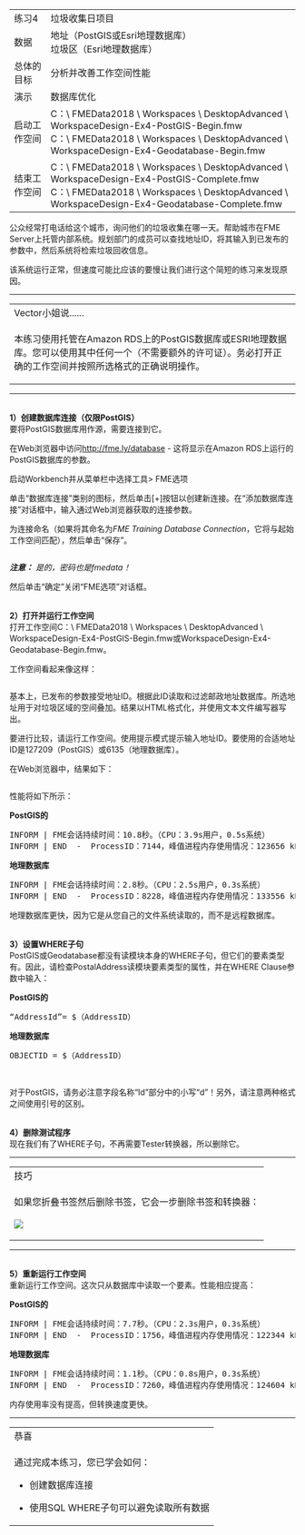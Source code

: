   <div id="readme" class="readme blob instapaper_body">
    <article class="markdown-body entry-content" itemprop="text">
<table>
<tbody><tr>
<td>
<i></i><font style="vertical-align: inherit;"><font style="vertical-align: inherit;">
练习4
</font></font></td>
<td><font style="vertical-align: inherit;"><font style="vertical-align: inherit;">
垃圾收集日项目
</font></font></td>
</tr>
<tr>
<td><font style="vertical-align: inherit;"><font style="vertical-align: inherit;">数据</font></font></td>
<td><font style="vertical-align: inherit;"><font style="vertical-align: inherit;">地址（PostGIS或Esri地理数据库）</font></font><br><font style="vertical-align: inherit;"><font style="vertical-align: inherit;">垃圾区（Esri地理数据库）</font></font></td>
</tr>
<tr>
<td><font style="vertical-align: inherit;"><font style="vertical-align: inherit;">总体的目标</font></font></td>
<td><font style="vertical-align: inherit;"><font style="vertical-align: inherit;">分析并改善工作空间性能</font></font></td>
</tr>
<tr>
<td><font style="vertical-align: inherit;"><font style="vertical-align: inherit;">演示</font></font></td>
<td><font style="vertical-align: inherit;"><font style="vertical-align: inherit;">数据库优化</font></font></td>
</tr>
<tr>
<td><font style="vertical-align: inherit;"><font style="vertical-align: inherit;">启动工作空间</font></font></td>
<td><font style="vertical-align: inherit;"><font style="vertical-align: inherit;">C：\ FMEData2018 \ Workspaces \ DesktopAdvanced \ WorkspaceDesign-Ex4-PostGIS-Begin.fmw </font></font><br><font style="vertical-align: inherit;"><font style="vertical-align: inherit;">C：\ FMEData2018 \ Workspaces \ DesktopAdvanced \ WorkspaceDesign-Ex4-Geodatabase-Begin.fmw</font></font></td>
</tr>
<tr>
<td><font style="vertical-align: inherit;"><font style="vertical-align: inherit;">结束工作空间</font></font></td>
<td><font style="vertical-align: inherit;"><font style="vertical-align: inherit;">C：\ FMEData2018 \ Workspaces \ DesktopAdvanced \ WorkspaceDesign-Ex4-PostGIS-Complete.fmw </font></font><br><font style="vertical-align: inherit;"><font style="vertical-align: inherit;">C：\ FMEData2018 \ Workspaces \ DesktopAdvanced \ WorkspaceDesign-Ex4-Geodatabase-Complete.fmw</font></font></td>
</tr>
</tbody></table>
<p><font style="vertical-align: inherit;"><font style="vertical-align: inherit;">公众经常打电话给这个城市，询问他们的垃圾收集在哪一天。</font><font style="vertical-align: inherit;">帮助城市在FME Server上托管内部系统。</font><font style="vertical-align: inherit;">规划部门的成员可以查找地址ID，将其输入到已发布的参数中，然后系统将检索垃圾回收信息。</font></font></p>
<p><font style="vertical-align: inherit;"><font style="vertical-align: inherit;">该系统运行正常，但速度可能比应该的要慢</font><font style="vertical-align: inherit;">让我们进行这个简短的练习来发现原因。</font></font></p>
<hr>

<table>
<tbody><tr>
<td>
<i></i><font style="vertical-align: inherit;"><font style="vertical-align: inherit;">
Vector小姐说......
</font></font></td>
</tr>
<tr>
<td><font style="vertical-align: inherit;"><font style="vertical-align: inherit;">

本练习使用托管在Amazon RDS上的PostGIS数据库或ESRI地理数据库。</font><font style="vertical-align: inherit;">您可以使用其中任何一个（不需要额外的许可证）。</font><font style="vertical-align: inherit;">务必打开正确的工作空间并按照所选格式的正确说明操作。

</font></font></td>
</tr>
</tbody></table>
<hr>
<p><br><strong><font style="vertical-align: inherit;"><font style="vertical-align: inherit;">1）创建数据库连接（仅限PostGIS）</font></font></strong>
<br><font style="vertical-align: inherit;"><font style="vertical-align: inherit;">要将PostGIS数据库用作源，需要连接到它。</font></font></p>
<p><font style="vertical-align: inherit;"><font style="vertical-align: inherit;">在Web浏览器中访问</font></font><a href="http://fme.ly/database" rel="nofollow"><font style="vertical-align: inherit;"><font style="vertical-align: inherit;">http://fme.ly/database</font></font></a><font style="vertical-align: inherit;"><font style="vertical-align: inherit;"> - 这将显示在Amazon RDS上运行的PostGIS数据库的参数。</font></font></p>
<p><font style="vertical-align: inherit;"><font style="vertical-align: inherit;">启动Workbench并从菜单栏中选择工具&gt; FME选项</font></font></p>
<p><font style="vertical-align: inherit;"><font style="vertical-align: inherit;">单击“数据库连接”类别的图标，然后单击[+]按钮以创建新连接。</font><font style="vertical-align: inherit;">在“添加数据库连接”对话框中，输入通过Web浏览器获取的连接参数。</font></font></p>
<p><font style="vertical-align: inherit;"><font style="vertical-align: inherit;">为连接命名（如果将其命名为</font></font><em><font style="vertical-align: inherit;"><font style="vertical-align: inherit;">FME Training Database Connection</font></font></em><font style="vertical-align: inherit;"><font style="vertical-align: inherit;">，它将与起始工作空间匹配），然后单击“保存”。</font></font></p>
<p><a target="_blank" href="https://github.com/safesoftware/FMETraining/blob/Desktop-Advanced-2018/DesktopAdvanced2WorkspaceDesign/Images/Img2.234.Ex4.CreateDBConnection.png"><img src="./Images/Img2.234.Ex4.CreateDBConnection.png" alt="" style="max-width:100%;"></a></p>
<p><em><strong><font style="vertical-align: inherit;"><font style="vertical-align: inherit;">注意：</font></font></strong></em> <em><font style="vertical-align: inherit;"><font style="vertical-align: inherit;">是的，密码也是fmedata！</font></font></em></p>
<p><font style="vertical-align: inherit;"><font style="vertical-align: inherit;">然后单击“确定”关闭“FME选项”对话框。</font></font></p>
<p><br><strong><font style="vertical-align: inherit;"><font style="vertical-align: inherit;">2）打开并运行工作空间</font></font></strong>
<br><font style="vertical-align: inherit;"><font style="vertical-align: inherit;">打开工作空间C：\ FMEData2018 \ Workspaces \ DesktopAdvanced \ WorkspaceDesign-Ex4-PostGIS-Begin.fmw或WorkspaceDesign-Ex4-Geodatabase-Begin.fmw。</font></font></p>
<p><font style="vertical-align: inherit;"><font style="vertical-align: inherit;">工作空间看起来像这样：</font></font></p>
<p><a target="_blank" href="https://github.com/safesoftware/FMETraining/blob/Desktop-Advanced-2018/DesktopAdvanced2WorkspaceDesign/Images/Img2.235.Ex4.InitialWorkspace.png"><img src="./Images/Img2.235.Ex4.InitialWorkspace.png" alt="" style="max-width:100%;"></a></p>
<p><font style="vertical-align: inherit;"><font style="vertical-align: inherit;">基本上，已发布的参数接受地址ID。</font><font style="vertical-align: inherit;">根据此ID读取和过滤邮政地址数据库。</font><font style="vertical-align: inherit;">所选地址用于对垃圾区域的空间叠加。</font><font style="vertical-align: inherit;">结果以HTML格式化，并使用文本文件编写器写出。</font></font></p>
<p><font style="vertical-align: inherit;"><font style="vertical-align: inherit;">要进行比较，请运行工作空间。</font><font style="vertical-align: inherit;">使用提示模式提示输入地址ID。</font><font style="vertical-align: inherit;">要使用的合适地址ID是127209（PostGIS）或6135（地理数据库）。</font></font></p>
<p><font style="vertical-align: inherit;"><font style="vertical-align: inherit;">在Web浏览器中，结果如下：</font></font></p>
<p><a target="_blank" href="https://github.com/safesoftware/FMETraining/blob/Desktop-Advanced-2018/DesktopAdvanced2WorkspaceDesign/Images/Img2.236.Ex4.InitialOutput.png"><img src="./Images/Img2.236.Ex4.InitialOutput.png" alt="" style="max-width:100%;"></a></p>
<p><font style="vertical-align: inherit;"><font style="vertical-align: inherit;">性能将如下所示：</font></font></p>
<p><strong><font style="vertical-align: inherit;"><font style="vertical-align: inherit;">PostGIS的</font></font></strong></p>
<pre><font style="vertical-align: inherit;"><font style="vertical-align: inherit;">INFORM | FME会话持续时间：10.8秒。</font><font style="vertical-align: inherit;">（CPU：3.9s用户，0.5s系统）</font></font><font></font><font style="vertical-align: inherit;"><font style="vertical-align: inherit;">
INFORM | END  -  ProcessID：7144，峰值进程内存使用情况：123656 kB，当前进程内存使用情况：123520 kB</font></font><font></font>
</pre>
<p><strong><font style="vertical-align: inherit;"><font style="vertical-align: inherit;">地理数据库</font></font></strong></p>
<pre><font style="vertical-align: inherit;"><font style="vertical-align: inherit;">INFORM | FME会话持续时间：2.8秒。</font><font style="vertical-align: inherit;">（CPU：2.5s用户，0.3s系统）</font></font><font></font><font style="vertical-align: inherit;"><font style="vertical-align: inherit;">
INFORM | END  -  ProcessID：8228，峰值进程内存使用情况：133556 kB，当前进程内存使用情况：117920 kB</font></font><font></font>
</pre>
<p><font style="vertical-align: inherit;"><font style="vertical-align: inherit;">地理数据库更快，因为它是从您自己的文件系统读取的，而不是远程数据库。</font></font></p>
<p><br><strong><font style="vertical-align: inherit;"><font style="vertical-align: inherit;">3）设置WHERE子句</font></font></strong>
<br><font style="vertical-align: inherit;"><font style="vertical-align: inherit;"> PostGIS或Geodatabase都没有读模块本身的WHERE子句，但它们的要素类型有。</font><font style="vertical-align: inherit;">因此，请检查PostalAddress读模块要素类型的属性，并在WHERE Clause参数中输入：</font></font></p>
<p><strong><font style="vertical-align: inherit;"><font style="vertical-align: inherit;">PostGIS的</font></font></strong></p>
<pre><font style="vertical-align: inherit;"><font style="vertical-align: inherit;">“AddressId”= $（AddressID）
</font></font></pre>
<p><strong><font style="vertical-align: inherit;"><font style="vertical-align: inherit;">地理数据库</font></font></strong></p>
<pre><font style="vertical-align: inherit;"><font style="vertical-align: inherit;">OBJECTID = $（AddressID）
</font></font></pre>
<p><br><a target="_blank" href="https://github.com/safesoftware/FMETraining/blob/Desktop-Advanced-2018/DesktopAdvanced2WorkspaceDesign/Images/Img2.237.Ex4.WhereClause.png"><img src="./Images/Img2.237.Ex4.WhereClause.png" alt="" style="max-width:100%;"></a></p>
<p><font style="vertical-align: inherit;"><font style="vertical-align: inherit;">对于PostGIS，请务必注意字段名称“Id”部分中的小写“d”！</font><font style="vertical-align: inherit;">另外，请注意两种格式之间使用引号的区别。</font></font></p>
<p><br><strong><font style="vertical-align: inherit;"><font style="vertical-align: inherit;">4）删除测试程序</font></font></strong>
<br><font style="vertical-align: inherit;"><font style="vertical-align: inherit;">现在我们有了WHERE子句，不再需要Tester转换器，所以删除它。</font></font></p>
<hr>
 
<table>
<tbody><tr>
<td>
<i></i><font style="vertical-align: inherit;"><font style="vertical-align: inherit;">
技巧
</font></font></td>
</tr>
<tr>
<td><font style="vertical-align: inherit;"><font style="vertical-align: inherit;">

如果您折叠书签然后删除书签，它会一步删除书签和转换器：
</font></font><br><br><a target="_blank" href="https://github.com/safesoftware/FMETraining/blob/Desktop-Advanced-2018/DesktopAdvanced2WorkspaceDesign/Images/Img2.238.Ex4.CollapseBookmarkDelete.png"><img src="./Images/Img2.238.Ex4.CollapseBookmarkDelete.png" style="max-width:100%;"></a>
<br>

</td>
</tr>
</tbody></table>
<hr>
<p><br><strong><font style="vertical-align: inherit;"><font style="vertical-align: inherit;">5）重新运行工作空间</font></font></strong>
<br><font style="vertical-align: inherit;"><font style="vertical-align: inherit;">重新运行工作空间。</font><font style="vertical-align: inherit;">这次只从数据库中读取一个要素。</font><font style="vertical-align: inherit;">性能相应提高：</font></font></p>
<p><strong><font style="vertical-align: inherit;"><font style="vertical-align: inherit;">PostGIS的</font></font></strong></p>
<pre><font style="vertical-align: inherit;"><font style="vertical-align: inherit;">INFORM | FME会话持续时间：7.7秒。</font><font style="vertical-align: inherit;">（CPU：2.3s用户，0.3s系统）</font></font><font></font><font style="vertical-align: inherit;"><font style="vertical-align: inherit;">
INFORM | END  -  ProcessID：1756，峰值进程内存使用情况：122344 kB，当前进程内存使用情况：122344 kB</font></font><font></font>
</pre>
<p><strong><font style="vertical-align: inherit;"><font style="vertical-align: inherit;">地理数据库</font></font></strong></p>
<pre><font style="vertical-align: inherit;"><font style="vertical-align: inherit;">INFORM | FME会话持续时间：1.1秒。</font><font style="vertical-align: inherit;">（CPU：0.8s用户，0.3s系统）</font></font><font></font><font style="vertical-align: inherit;"><font style="vertical-align: inherit;">
INFORM | END  -  ProcessID：7260，峰值进程内存使用情况：124604 kB，当前进程内存使用情况：117016 kB</font></font><font></font>
</pre>
<p><font style="vertical-align: inherit;"><font style="vertical-align: inherit;">内存使用率没有提高，但转换速度更快。</font></font></p>
<hr>
 
<table>
<tbody><tr>
<td>
<i></i><font style="vertical-align: inherit;"><font style="vertical-align: inherit;">
恭喜
</font></font></td>
</tr>
<tr>
<td><font style="vertical-align: inherit;"><font style="vertical-align: inherit;">

通过完成本练习，您已学会如何：
</font></font><ul><li><font style="vertical-align: inherit;"><font style="vertical-align: inherit;">创建数据库连接</font></font></li>
<li><font style="vertical-align: inherit;"><font style="vertical-align: inherit;">使用SQL WHERE子句可以避免读取所有数据</font></font></li></ul>

</td>
</tr>
</tbody></table>
</article>
  </div>
</body></html>
